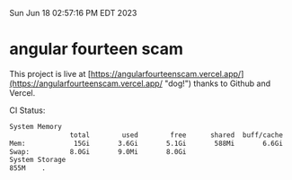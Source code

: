 Sun Jun 18 02:57:16 PM EDT 2023

# angular fourteen scam


This project is live at [https://angularfourteenscam.vercel.app/](https://angularfourteenscam.vercel.app/ "dog!") thanks to Github and Vercel.

CI Status: 

```bash
System Memory
               total        used        free      shared  buff/cache   available
Mem:            15Gi       3.6Gi       5.1Gi       588Mi       6.6Gi        10Gi
Swap:          8.0Gi       9.0Mi       8.0Gi
System Storage
855M	.
```
